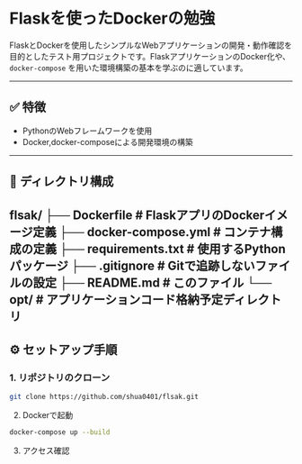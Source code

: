 # Flaskを使ったDockerの勉強

FlaskとDockerを使用したシンプルなWebアプリケーションの開発・動作確認を目的としたテスト用プロジェクトです。FlaskアプリケーションのDocker化や、`docker-compose` を用いた環境構築の基本を学ぶのに適しています。

---

## ✅ 特徴

- PythonのWebフレームワークを使用
- Docker,docker-composeによる開発環境の構築

---

## 📁 ディレクトリ構成

flsak/
├── Dockerfile # FlaskアプリのDockerイメージ定義
├── docker-compose.yml # コンテナ構成の定義
├── requirements.txt # 使用するPythonパッケージ
├── .gitignore # Gitで追跡しないファイルの設定
├── README.md # このファイル
└── opt/ # アプリケーションコード格納予定ディレクトリ
---

## ⚙️ セットアップ手順
### 1. リポジトリのクローン
```bash
git clone https://github.com/shua0401/flsak.git
```
2. Dockerで起動
```bash
docker-compose up --build
```
3. アクセス確認
